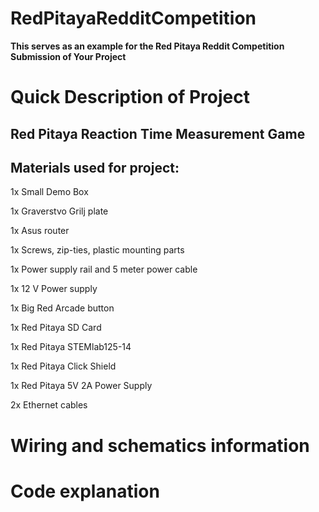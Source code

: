 # RedPitayaRedditCompetition
**This serves as an example for the Red Pitaya Reddit Competition Submission of Your Project**


# Quick Description of Project
## Red Pitaya Reaction Time Measurement Game



## Materials used for project:

1x	Small Demo Box  

1x	Graverstvo Grilj plate 

1x	Asus router

1x	Screws, zip-ties, plastic mounting parts 

1x	Power supply rail and 5 meter power cable 

1x	12 V Power supply

1x	Big Red Arcade button
	
	
1x	Red Pitaya SD Card

1x	Red Pitaya STEMlab125-14

1x	Red Pitaya Click Shield

1x	Red Pitaya 5V 2A Power Supply

2x	Ethernet cables

# Wiring and schematics information


# Code explanation




